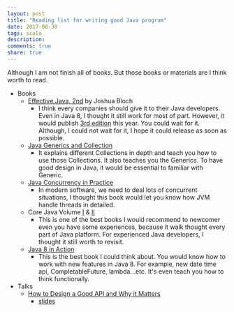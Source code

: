 ```yaml
---
layout: post
title: "Reading list for writing good Java program"
date: 2017-08-30
tags: scala
description:
comments: true
share: true
---
```


Although I am not finish all of books. But those books or materials are I think worth to read. 

* Books 
    * [Effective Java, 2nd](https://www.amazon.com/Effective-Java-2nd-Joshua-Bloch/dp/0321356683/) by Joshua Bloch
        * I think every companies should give it to their Java developers. Even in Java 8, I thought it still work for most of part. However, it would publish [3rd edition]() this year. You could wait for it. Although, I could not wait for it, I hope it could release as soon as possible.   
    * [Java Generics and Collection](http://shop.oreilly.com/product/9780596527754.do)
        * It explains different Collections in depth and teach you how to use those Collections. It also teaches you the Generics. To have good design in Java, it would be essential to familiar with Generic.
    * [Java Concurrency in Practice](https://www.amazon.com/gp/product/0321349601)
        * In modern software, we need to deal lots of concurrent situations, I thought this book would let you know how JVM handle threads in detailed.
    * Core Java Volume [I](https://www.amazon.com/Core-Java-I-Fundamentals-10th/dp/0134177304) & [II](https://www.amazon.com/Core-Java-II-Advanced-Features-10th/dp/0134177290)
        * This is one of the best books I would recommend to newcomer even you have some experiences, because it walk thought every part of Java platform. For experienced Java developers, I thought it still worth to revisit.  
    * [Java 8 in Action](https://www.manning.com/books/java-8-in-action)
        * This is the best book I could think about. You would know how to work with new features in Java 8. For example, new date time api, CompletableFuture, lambda...etc. It's even teach you how to think functionally.
* Talks
    * [How to Design a Good API and Why it Matters](https://www.youtube.com/watch?v=heh4OeB9A-c)
        * [slides](www.cs.bc.edu/~muller/teaching/cs102/s06/lib/pdf/api-design)   
